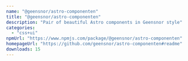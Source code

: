 ```yaml
---
name: "@geensnor/astro-componenten"
title: "@geensnor/astro-componenten"
description: "Pair of beautiful Astro components in Geensnor style"
categories:
  - "css+ui"
npmUrl: "https://www.npmjs.com/package/@geensnor/astro-componenten"
homepageUrl: "https://github.com/geensnor/astro-componenten#readme"
downloads: 15
---
```

